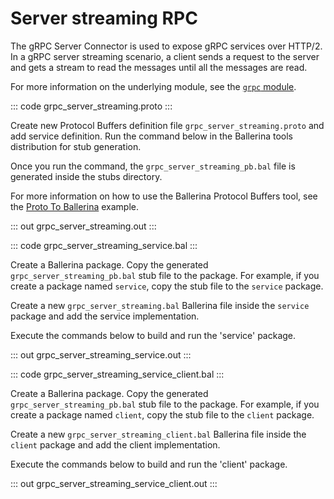 # Server streaming RPC

The gRPC Server Connector is used to expose gRPC services over HTTP/2.
In a gRPC server streaming scenario, a client sends a request to the server and gets a stream to read the messages until all the messages are read.

For more information on the underlying module, 
see the [`grpc` module](https://lib.ballerina.io/ballerina/grpc/latest/).

::: code grpc_server_streaming.proto :::

Create new Protocol Buffers definition file `grpc_server_streaming.proto` and add service definition.
Run the command below in the Ballerina tools distribution for stub generation.

Once you run the command, the `grpc_server_streaming_pb.bal` file is generated inside the stubs directory.

For more information on how to use the Ballerina Protocol Buffers tool, see the <a href="https://ballerina.io/learn/by-example/proto-to-ballerina.html">Proto To Ballerina</a> example.

::: out grpc_server_streaming.out :::

::: code grpc_server_streaming_service.bal :::

Create a Ballerina package.
Copy the generated `grpc_server_streaming_pb.bal` stub file to the package.
For example, if you create a package named `service`, copy the stub file to the `service` package.

Create a new `grpc_server_streaming.bal` Ballerina file inside the `service` package and add the service implementation.

Execute the commands below to build and run the 'service' package.

::: out grpc_server_streaming_service.out :::

::: code grpc_server_streaming_service_client.bal :::

Create a Ballerina package.
Copy the generated `grpc_server_streaming_pb.bal` stub file to the package.
For example, if you create a package named `client`, copy the stub file to the `client` package.

Create a new `grpc_server_streaming_client.bal` Ballerina file inside the `client` package and add the client implementation.

Execute the commands below to build and run the 'client' package.

::: out grpc_server_streaming_service_client.out :::
